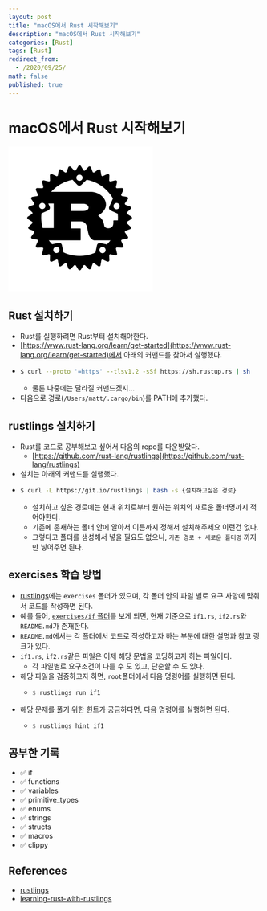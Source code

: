 ```yaml
---
layout: post
title: "macOS에서 Rust 시작해보기"
description: "macOS에서 Rust 시작해보기"
categories: [Rust]
tags: [Rust]
redirect_from:
  - /2020/09/25/
math: false
published: true
---
```


# macOS에서 Rust 시작해보기

<img src="/assets/img/posts/logos/rust-logo-blk.svg">

## Rust 설치하기

- Rust를 실행하려면 Rust부터 설치해야한다.
- [https://www.rust-lang.org/learn/get-started](https://www.rust-lang.org/learn/get-started)에서 아래의 커맨드를 찾아서 실행했다.
- ```sh
  $ curl --proto '=https' --tlsv1.2 -sSf https://sh.rustup.rs | sh
  ```
  - 물론 나중에는 달라질 커맨드겠지...
- 다음으로 경로(`/Users/matt/.cargo/bin`)를 PATH에 추가했다.

## rustlings 설치하기

- Rust를 코드로 공부해보고 싶어서 다음의 repo를 다운받았다.
  - [https://github.com/rust-lang/rustlings](https://github.com/rust-lang/rustlings)
- 설치는 아래의 커맨드를 실행했다.
- ```sh
  $ curl -L https://git.io/rustlings | bash -s {설치하고싶은 경로}
  ```
  - 설치하고 싶은 경로에는 현재 위치로부터 원하는 위치의 새로운 폴더명까지 적어야한다.
  - 기존에 존재하는 폴더 안에 알아서 이름까지 정해서 설치해주세요 이런건 없다.
  - 그렇다고 폴더를 생성해서 넣을 필요도 없으니, `기존 경로 + 새로운 폴더명` 까지만 넣어주면 된다.

## exercises 학습 방법

- [rustlings](https://github.com/rust-lang/rustlings)에는 `exercises` 폴더가 있으며, 각 폴더 안의 파일 별로 요구 사항에 맞춰서 코드를 작성하면 된다.
- 예를 들어, [`exercises/if` 폴더](https://github.com/rust-lang/rustlings/tree/main/exercises/if)를 보게 되면, 현재 기준으로 `if1.rs`, `if2.rs`와 `README.md`가 존재한다.
- `README.md`에서는 각 폴더에서 코드로 작성하고자 하는 부분에 대한 설명과 참고 링크가 있다.
- `if1.rs`, `if2.rs`같은 파일은 이제 해당 문법을 코딩하고자 하는 파일이다.
  - 각 파일별로 요구조건이 다를 수 도 있고, 단순할 수 도 있다.
- 해당 파일을 검증하고자 하면, `root`폴더에서 다음 명령어를 실행하면 된다.
  - ```rs
    $ rustlings run if1
    ```
- 해당 문제를 풀기 위한 힌트가 궁금하다면, 다음 명령어를 실행하면 된다.
  - ```rs
    $ rustlings hint if1
    ```

## 공부한 기록

- ✅ if
- ✅ functions
- ✅ variables
- ✅ primitive_types
- ✅ enums
- ✅ strings
- ✅ structs
- ✅ macros
- ✅ clippy

## References

- [rustlings](https://github.com/rust-lang/rustlings)
- [learning-rust-with-rustlings](https://github.com/bossm0n5t3r/learning-rust-with-rustlings)
